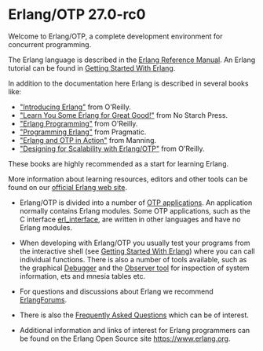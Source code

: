 # Erlang/OTP 27.0-rc0

Welcome to Erlang/OTP, a complete development environment for concurrent programming.

The Erlang language is described in the [Erlang Reference Manual](`p:system:reference_manual.md`). An Erlang tutorial can be found in [Getting Started With Erlang](`p:system:getting_started.md`).

In addition to the documentation here Erlang is described in several books like:

* ["Introducing Erlang"][1] from O'Reilly.
* ["Learn You Some Erlang for Great Good!"][2] from No Starch Press.
* ["Erlang Programming"][3] from O'Reilly.
* ["Programming Erlang"][4] from Pragmatic.
* ["Erlang and OTP in Action"][5] from Manning.
* ["Designing for Scalability with Erlang/OTP"][6] from O'Reilly.

These books are highly recommended as a start for learning Erlang.

More information about learning resources, editors and other tools can be found on our [official Erlang web site](https://erlang.org/community).

* Erlang/OTP is divided into a number of [OTP applications](`m:application`). An application normally contains Erlang modules. Some OTP applications, such as the C interface [erl\_interface](`p:erl_interface:index.html`), are written in other languages and have no Erlang modules.

* When developing with Erlang/OTP you usually test your programs from the interactive shell (see [Getting Started With Erlang](`p:system:getting_started.md`)) where you can call individual functions. There is also a number of tools available, such as the graphical [Debugger](`p:debugger/index.html`) and the [Observer tool](`p:observer:index.html`) for inspection of system information, ets and mnesia tables etc.
* For questions and discussions about Erlang we recommend [ErlangForums](https://erlangforums.com).
* There is also the [Frequently Asked Questions](https://www.erlang.org/faq/faq.html) which can be of interest.
* Additional information and links of interest for Erlang programmers can be found on the Erlang Open Source site https://www.erlang.org.

[1]: https://www.oreilly.com/library/view/introducing-erlang-2nd/9781491973363
[2]: https://www.nostarch.com/erlang
[3]: https://oreilly.com/catalog/9780596518189
[4]: https://www.pragprog.com/book/jaerlang2/programming-erlang
[5]: https://www.manning.com/logan
[6]: https://shop.oreilly.com/product/0636920024149.do
